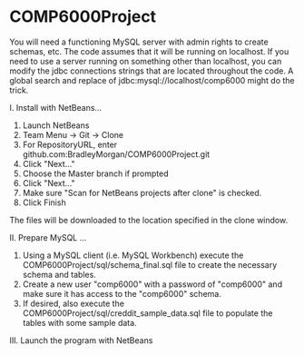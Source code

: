 # COMP6000Project

You will need a functioning MySQL server with admin rights to create schemas, etc.  The code assumes that it will be running on localhost.  If you need to use a server running on something other than localhost, you can modify the jdbc connections strings that are located throughout the code.  A global search and replace of jdbc:mysql://localhost/comp6000 might do the trick.

I. Install with NetBeans...

1. Launch NetBeans
2. Team Menu -> Git -> Clone
3. For RepositoryURL, enter github.com:BradleyMorgan/COMP6000Project.git
4. Click "Next..."
5. Choose the Master branch if prompted
6. Click "Next..."
7. Make sure "Scan for NetBeans projects after clone" is checked.
8. Click Finish

The files will be downloaded to the location specified in the clone window.

II. Prepare MySQL ...

1. Using a MySQL client (i.e. MySQL Workbench) execute the COMP6000Project/sql/schema_final.sql file to create the necessary schema and tables.
2. Create a new user "comp6000" with a password of "comp6000" and make sure it has access to the "comp6000" schema.
3. If desired, also execute the COMP6000Project/sql/creddit_sample_data.sql file to populate the tables with some sample data.

III. Launch the program with NetBeans

